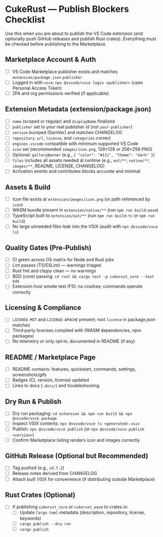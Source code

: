 # CukeRust — Publish Blockers Checklist

Use this when you are about to publish the VS Code extension (and optionally push GitHub releases and publish Rust crates). Everything must be checked before publishing to the Marketplace.

## Marketplace Account & Auth

- [ ] VS Code Marketplace publisher exists and matches `extension/package.json` `publisher`
- [ ] Logged in with `vsce`: `npx @vscode/vsce login <publisher>` (uses Personal Access Token)
- [ ] 2FA and org permissions verified (if applicable)

## Extension Metadata (extension/package.json)

- [ ] `name` (scoped or regular) and `displayName` finalized
- [ ] `publisher` set to your real publisher id (not `your-publisher`)
- [ ] `version` bumped (SemVer) and matches CHANGELOG
- [ ] `repository.url`, `license`, and `categories` correct
- [ ] `engines.vscode` compatible with minimum supported VS Code
- [ ] `icon` set (recommended `images/icon.png`, 128×128 or 256×256 PNG)
- [ ] Optional: `galleryBanner` (e.g., `{ "color": "#111", "theme": "dark" }`)
- [ ] `files` includes all assets needed at runtime (e.g., `out/**`, `native/**`, `images/**`, README, LICENSE, CHANGELOG)
- [ ] Activation events and contributes blocks accurate and minimal

## Assets & Build

- [ ] Icon file exists at `extension/images/icon.png` (or path referenced by `icon`)
- [ ] WASM bundle present in `extension/native/**` (run `npm run build:wasm`)
- [ ] TypeScript built to `extension/out/**` (run `npm run build:ts` or `npm run build`)
- [ ] No large unneeded files leak into the VSIX (audit with `npx @vscode/vsce ls`)

## Quality Gates (Pre‑Publish)

- [ ] CI green across OS matrix for Node and Rust jobs
- [ ] Lint passes (TS/ESLint) — warnings triaged
- [ ] Rust fmt and clippy clean — no warnings
- [ ] BDD (core) passing: `cd rust && cargo test -p cukerust_core --test bdd`
- [ ] Extension host smoke test (F5): no crashes; commands operate correctly

## Licensing & Compliance

- [ ] `LICENSE-MIT` and `LICENSE-APACHE` present; root `license` in package.json matches
- [ ] Third‑party licenses complied with (WASM dependencies, npm packages)
- [ ] No telemetry or only opt‑in; documented in README (if any)

## README / Marketplace Page

- [ ] README contains: features, quickstart, commands, settings, screenshots/gifs
- [ ] Badges (CI, version, license) updated
- [ ] Links to docs (`.docs/`) and troubleshooting

## Dry Run & Publish

- [ ] Dry run packaging: `cd extension && npm run build && npx @vscode/vsce package`
- [ ] Inspect VSIX contents: `npx @vscode/vsce ls <generated>.vsix`
- [ ] Publish: `npx @vscode/vsce publish` (or `npx @vscode/vsce publish <version>`)
- [ ] Confirm Marketplace listing renders icon and images correctly

## GitHub Release (Optional but Recommended)

- [ ] Tag pushed (e.g., `vX.Y.Z`)
- [ ] Release notes derived from CHANGELOG
- [ ] Attach built VSIX for convenience (if distributing outside Marketplace)

## Rust Crates (Optional)

- [ ] If publishing `cukerust_core` or `cukerust_wasm` to crates.io:
  - [ ] Update `Cargo.toml` metadata (description, repository, license, keywords)
  - [ ] `cargo publish --dry-run`
  - [ ] `cargo publish`
